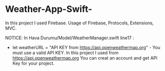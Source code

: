 # Weather-App-Swift-
In this project I used Firebase.
Usage of Firebase, Protocols, Extensions, MVC.

NOTICE: 
In Hava Durumu/Model/WeatherManager.swift line17 :
- let weatherURL = "API KEY from https://api.openweathermap.org" -
You must use a valid API KEY. In this project I used from https://api.openweathermap.org
You can creat an account and get API Key for your project.
